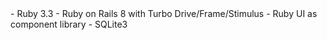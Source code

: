 <tech-stack>
- Ruby 3.3
- Ruby on Rails 8 with Turbo Drive/Frame/Stimulus
- Ruby UI as component library
- SQLite3
<tech-stack>
